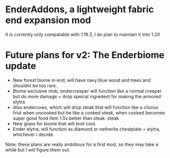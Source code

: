 # EnderAddons, a lightweight fabric end expansion mod
It is currently only compatable with 1.19.3, I do plan to maintain it into 1.20

# Future plans for v2: The Enderbiome update
* New forest biome in end, will have navy blue wood and trees and shouldnt be too rare.
* Biome exclusive mob, endercreeper will function like a normal creeper but do more damage + drop speical ingredent for making the armored elytra
* Also endercows, which will drop steak that will function like a chorus friut when uncooked but be like a cooked steak, when cooked becomes super good food item 1.5x better than steak. steak
* New grass for biome that will look cool.
* Ender elytra, will function as diamond or netherite chestplate + elytra, whichever I decide.

Note: these plans are really ambitious for a first mod, so they may take a while but I will figure them out.
